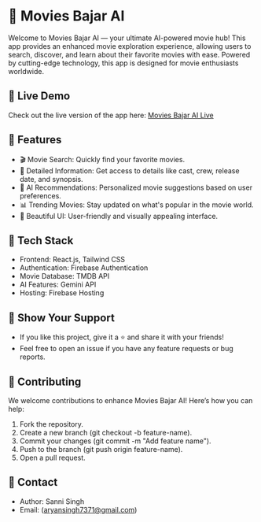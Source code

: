 # 🎥 Movies Bajar AI

Welcome to Movies Bajar AI — your ultimate AI-powered movie hub! This app provides an enhanced movie exploration experience, allowing users to search, discover, and learn about their favorite movies with ease. Powered by cutting-edge technology, this app is designed for movie enthusiasts worldwide.

## 🔗 Live Demo

Check out the live version of the app here: [Movies Bajar AI Live](https://movies-bajar-ai.vercel.app/)

## 🚀 Features

* 🎬 Movie Search: Quickly find your favorite movies.
* 📜 Detailed Information: Get access to details like cast, crew, release date, and synopsis.
* 🧠 AI Recommendations: Personalized movie suggestions based on user preferences.
* 📊 Trending Movies: Stay updated on what's popular in the movie world.
* 🎨 Beautiful UI: User-friendly and visually appealing interface.

## 🚀 Tech Stack

* Frontend: React.js, Tailwind CSS
* Authentication: Firebase Authentication
* Movie Database: TMDB API
* AI Features: Gemini API
* Hosting: Firebase Hosting

## 🌟 Show Your Support

* If you like this project, give it a ⭐️ and share it with your friends!
* Feel free to open an issue if you have any feature requests or bug reports.

## 🤝 Contributing

We welcome contributions to enhance Movies Bajar AI!
Here’s how you can help:
1. Fork the repository.
2. Create a new branch (git checkout -b feature-name).
3. Commit your changes (git commit -m "Add feature name").
4. Push to the branch (git push origin feature-name).
5. Open a pull request.

## 📧 Contact
* Author: Sanni Singh
* Email: (aryansingh7371@gmail.com)
